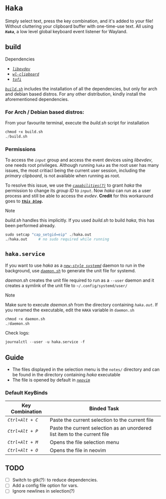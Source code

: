 # `Haka`
Simply select text, press the key combination, and it's added to your file! Without cluttering your clipboard buffer with one-time-use text. All using ***`Haka`***, a low level global keyboard event listener for Wayland.

## build
Dependencies
- *[`libevdev`](https://gitlab.freedesktop.org/libevdev/libevdev)*
- *[`wl-clipboard`](https://github.com/bugaevc/wl-clipboard)*
- *[`tofi`](https://github.com/philj56/tofi)*

*[`build.sh`](https://github.com/horrifyingHorse/haka/blob/main/build.sh)* includes the installation of all the dependencies, but only for arch and debian based distros. For any other distribution, kindly install the aforementioned dependencies.

### For Arch / Debian based distros:
From your favourite terminal, execute the *build.sh* script for installation
```python
chmod +x build.sh
./build.sh
```

### Permissions
To access the *`input`* group and access the event devices using *libevdev*, one needs root privileges. Although running *`haka`* as the root user has many issues, the most critiacl being the current user session, including the *primary clipboard*, is not available when running as root.

To resolve this issue, we use the *[`capabilities(7)`](https://man7.org/linux/man-pages/man7/capabilities.7.html)* to grant *haka* the permission to change its *group ID* to *`input`*. Now *haka* can run as a user process and still be able to access the *evdev*. **Credit** for this workaround goes to ***[`this blog`](https://suricrasia.online/blog/turning-a-keyboard-into/#:~:text=Running%20external%20programs)*.**

> [!NOTE]
> *build.sh* handles this implicitly. If you used *build.sh* to build *haka*, this has been performed already.

```python
sudo setcap "cap_setgid=eip" ./haka.out
./haka.out     # no sudo required while running
```

## `haka.service`
If you want to use *haka* as a *[`new-style systemd`](https://www.freedesktop.org/software/systemd/man/latest/daemon.html#New-Style%20Daemons)* daemon to run in the background, use *[`daemon.sh`](https://github.com/horrifyingHorse/haka/blob/main/daemon.sh)* to generate the unit file for systemd.

*daemon.sh* creates the unit file required to run as a `--user` daemon and it creates a symlink of the unit file to `~/.config/systemd/user/`

> [!NOTE]
> Make sure to execute *daemon.sh* from the directory containing *`haka.out`*. If you renamed the executable, edit the `HAKA` variable in `daemon.sh`

```python
chmod +x daemon.sh
./daemon.sh
```

Check logs:
```python
journalctl --user -u haka.service -f
```

## Guide
- The files displayed in the selection menu is the `notes/` directory and can be found in the directory containing *haka* executable
- The file is opened by default in *[`neovim`](https://github.com/neovim/neovim)*

### Default KeyBinds
| Key Combination | Binded Task |
|-----------------|-------------|
| *`Ctrl+Alt + C`* | Paste the current selection to the current file |
| *`Ctrl+Alt + P`* | Paste the current selection as an unordered list item to the current file |
| *`Ctrl+Alt + M`* | Opens the file selection menu |
| *`Ctrl+Alt + O`* | Opens the file in neovim |

## TODO
- [ ] Switch to gtk(?): to reduce dependencies.
- [ ] Add a config file option for vars.
- [ ] Ignore newlines in selection(?)
